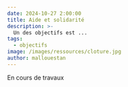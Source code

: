 ```yaml
---
date: 2024-10-27 2:00:00
title: Aide et solidarité
description: >-
  Un des objectifs est ...
tags:
  - objectifs
image: /images/ressources/cloture.jpg
author: mallouestan
---
```


En cours de travaux